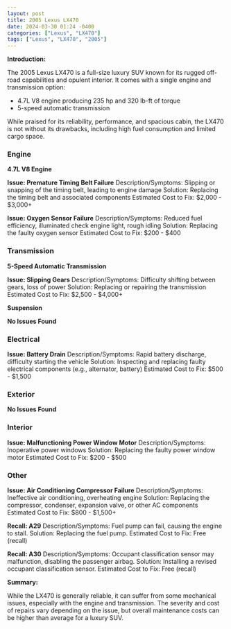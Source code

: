 ```yaml
---
layout: post
title: 2005 Lexus LX470
date: 2024-03-30 01:24 -0400
categories: ["Lexus", "LX470"]
tags: ["Lexus", "LX470", "2005"]
---
```

**Introduction:**

The 2005 Lexus LX470 is a full-size luxury SUV known for its rugged off-road capabilities and opulent interior. It comes with a single engine and transmission option:

* 4.7L V8 engine producing 235 hp and 320 lb-ft of torque
* 5-speed automatic transmission

While praised for its reliability, performance, and spacious cabin, the LX470 is not without its drawbacks, including high fuel consumption and limited cargo space.

### Engine
**4.7L V8 Engine**

**Issue: Premature Timing Belt Failure**
Description/Symptoms: Slipping or snapping of the timing belt, leading to engine damage
Solution: Replacing the timing belt and associated components
Estimated Cost to Fix: $2,000 - $3,000+

**Issue: Oxygen Sensor Failure**
Description/Symptoms: Reduced fuel efficiency, illuminated check engine light, rough idling
Solution: Replacing the faulty oxygen sensor
Estimated Cost to Fix: $200 - $400

### Transmission
**5-Speed Automatic Transmission**

**Issue: Slipping Gears**
Description/Symptoms: Difficulty shifting between gears, loss of power
Solution: Replacing or repairing the transmission
Estimated Cost to Fix: $2,500 - $4,000+

**Suspension**

**No Issues Found**

### Electrical

**Issue: Battery Drain**
Description/Symptoms: Rapid battery discharge, difficulty starting the vehicle
Solution: Inspecting and replacing faulty electrical components (e.g., alternator, battery)
Estimated Cost to Fix: $500 - $1,500

### Exterior

**No Issues Found**

### Interior

**Issue: Malfunctioning Power Window Motor**
Description/Symptoms: Inoperative power windows
Solution: Replacing the faulty power window motor
Estimated Cost to Fix: $200 - $500

### Other

**Issue: Air Conditioning Compressor Failure**
Description/Symptoms: Ineffective air conditioning, overheating engine
Solution: Replacing the compressor, condenser, expansion valve, or other AC components
Estimated Cost to Fix: $800 - $1,500+

**Recall: A29**
Description/Symptoms: Fuel pump can fail, causing the engine to stall.
Solution: Replacing the fuel pump.
Estimated Cost to Fix: Free (recall)

**Recall: A30**
Description/Symptoms: Occupant classification sensor may malfunction, disabling the passenger airbag.
Solution: Installing a revised occupant classification sensor.
Estimated Cost to Fix: Free (recall)

**Summary:**

While the LX470 is generally reliable, it can suffer from some mechanical issues, especially with the engine and transmission. The severity and cost of repairs vary depending on the issue, but overall maintenance costs can be higher than average for a luxury SUV.
